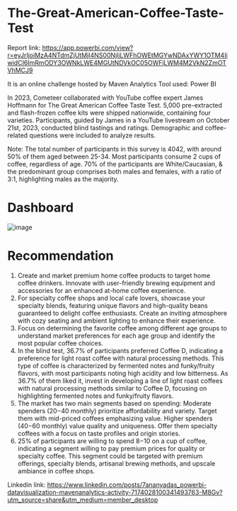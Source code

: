 # The-Great-American-Coffee-Taste-Test

Report link: https://app.powerbi.com/view?r=eyJrIjoiMzA4NTdmZjUtMjI4NS00NjliLWFhOWEtMGYwNDAxYWY1OTM4IiwidCI6ImRmODY3OWNkLWE4MGUtNDVkOC05OWFjLWM4M2VkN2ZmOTVhMCJ9

It is an online challenge hosted by Maven Analytics
Tool used: Power BI

In 2023, Cometeer collaborated with YouTube coffee expert James Hoffmann for The Great American Coffee Taste Test. 5,000 pre-extracted and flash-frozen coffee kits were shipped nationwide, containing four varieties. Participants, guided by James in a YouTube livestream on October 21st, 2023, conducted blind tastings and ratings. Demographic and coffee-related questions were included to analyze results.

Note: The total number of participants in this survey is 4042, with around 50% of them aged between 25-34. Most participants consume 2 cups of coffee, regardless of age. 70% of the participants are White/Caucasian, & the predominant group comprises both males and females, with a ratio of 3:1, highlighting males as the majority.

# Dashboard
![image](https://github.com/Ananyad7/The-Great-American-Coffee-Taste-Test/assets/164981636/fa652a46-cf34-4cf5-aad7-e71b44eac4f6)


# Recommendation
1. Create and market premium home coffee products to target home coffee drinkers. Innovate with user-friendly brewing equipment and accessories for an enhanced at-home coffee experience.
2. For specialty coffee shops and local cafe lovers, showcase your specialty blends, featuring unique flavors and high-quality beans guaranteed to delight coffee enthusiasts. Create an inviting atmosphere with cozy seating and ambient lighting to enhance their experience.
3. Focus on determining the favorite coffee among different age groups to understand market preferences for each age group and identify the most popular coffee choices.
4. In the blind test, 36.7% of participants preferred Coffee D, indicating a preference for light roast coffee with natural processing methods. This type of coffee is characterized by fermented notes and funky/fruity flavors, with most participants noting high acidity and low bitterness. As 36.7% of them liked it, invest in developing a line of light roast coffees with natural processing methods similar to Coffee D, focusing on highlighting fermented notes and funky/fruity flavors.
5. The market has two main segments based on spending: Moderate spenders ($20-$40 monthly) prioritize affordability and variety. Target them with mid-priced coffees emphasizing value. Higher spenders ($40-$60 monthly) value quality and uniqueness. Offer them specialty coffees with a focus on taste profiles and origin stories.
6. 25% of participants are willing to spend $8-$10 on a cup of coffee, indicating a segment willing to pay premium prices for quality or specialty coffee. This segment could be targeted with premium offerings, specialty blends, artisanal brewing methods, and upscale ambiance in coffee shops.

Linkedin link: https://www.linkedin.com/posts/7ananyadas_powerbi-datavisualization-mavenanalytics-activity-7174028100341493763-M8Gv?utm_source=share&utm_medium=member_desktop
